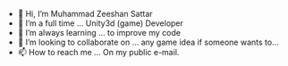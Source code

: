 - 👋 Hi, I’m Muhammad Zeeshan Sattar
- 👀 I’m a full time ... Unity3d (game) Developer
- 🌱 I’m always learning ... to improve my code
- 💞️ I’m looking to collaborate on ... any game idea if someone wants to...
- 📫 How to reach me ... On my public e-mail.

<!---
zeeshansattar/zeeshansattar is a ✨ special ✨ repository because its `README.md` (this file) appears on your GitHub profile.
You can click the Preview link to take a look at your changes.
--->
